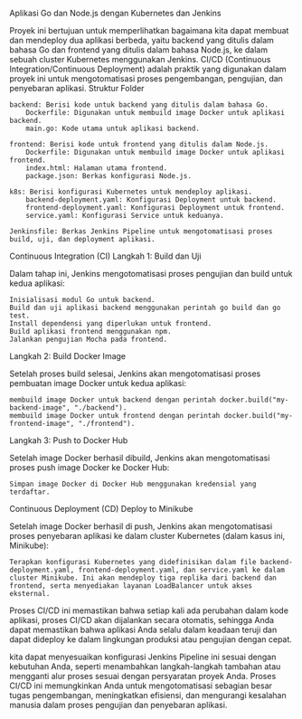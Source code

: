 Aplikasi Go dan Node.js dengan Kubernetes dan Jenkins

Proyek ini bertujuan untuk memperlihatkan bagaimana kita dapat membuat dan mendeploy dua aplikasi berbeda, yaitu backend yang ditulis dalam bahasa Go dan frontend yang ditulis dalam bahasa Node.js, ke dalam sebuah cluster Kubernetes menggunakan Jenkins. CI/CD (Continuous Integration/Continuous Deployment) adalah praktik yang digunakan dalam proyek ini untuk mengotomatisasi proses pengembangan, pengujian, dan penyebaran aplikasi.
Struktur Folder

    backend: Berisi kode untuk backend yang ditulis dalam bahasa Go.
        Dockerfile: Digunakan untuk membuild image Docker untuk aplikasi backend.
        main.go: Kode utama untuk aplikasi backend.

    frontend: Berisi kode untuk frontend yang ditulis dalam Node.js.
        Dockerfile: Digunakan untuk membuild image Docker untuk aplikasi frontend.
        index.html: Halaman utama frontend.
        package.json: Berkas konfigurasi Node.js.

    k8s: Berisi konfigurasi Kubernetes untuk mendeploy aplikasi.
        backend-deployment.yaml: Konfigurasi Deployment untuk backend.
        frontend-deployment.yaml: Konfigurasi Deployment untuk frontend.
        service.yaml: Konfigurasi Service untuk keduanya.

    Jenkinsfile: Berkas Jenkins Pipeline untuk mengotomatisasi proses build, uji, dan deployment aplikasi.

Continuous Integration (CI)
Langkah 1: Build dan Uji

Dalam tahap ini, Jenkins mengotomatisasi proses pengujian dan build untuk kedua aplikasi:

    Inisialisasi modul Go untuk backend.
    Build dan uji aplikasi backend menggunakan perintah go build dan go test.
    Install dependensi yang diperlukan untuk frontend.
    Build aplikasi frontend menggunakan npm.
    Jalankan pengujian Mocha pada frontend.

Langkah 2: Build Docker Image

Setelah proses build selesai, Jenkins akan mengotomatisasi proses pembuatan image Docker untuk kedua aplikasi:

    membuild image Docker untuk backend dengan perintah docker.build("my-backend-image", "./backend").
    membuild image Docker untuk frontend dengan perintah docker.build("my-frontend-image", "./frontend").

Langkah 3: Push to Docker Hub

Setelah image Docker berhasil dibuild, Jenkins akan mengotomatisasi proses push image Docker ke Docker Hub:

    Simpan image Docker di Docker Hub menggunakan kredensial yang terdaftar.

Continuous Deployment (CD)
Deploy to Minikube

Setelah image Docker berhasil di push, Jenkins akan mengotomatisasi proses penyebaran aplikasi ke dalam cluster Kubernetes (dalam kasus ini, Minikube):

    Terapkan konfigurasi Kubernetes yang didefinisikan dalam file backend-deployment.yaml, frontend-deployment.yaml, dan service.yaml ke dalam cluster Minikube. Ini akan mendeploy tiga replika dari backend dan frontend, serta menyediakan layanan LoadBalancer untuk akses eksternal.

Proses CI/CD ini memastikan bahwa setiap kali ada perubahan dalam kode aplikasi, proses CI/CD akan dijalankan secara otomatis, sehingga Anda dapat memastikan bahwa aplikasi Anda selalu dalam keadaan teruji dan dapat dideploy ke dalam lingkungan produksi atau pengujian dengan cepat.

kita dapat menyesuaikan konfigurasi Jenkins Pipeline ini sesuai dengan kebutuhan Anda, seperti menambahkan langkah-langkah tambahan atau mengganti alur proses sesuai dengan persyaratan proyek Anda. Proses CI/CD ini memungkinkan Anda untuk mengotomatisasi sebagian besar tugas pengembangan, meningkatkan efisiensi, dan mengurangi kesalahan manusia dalam proses pengujian dan penyebaran aplikasi.
